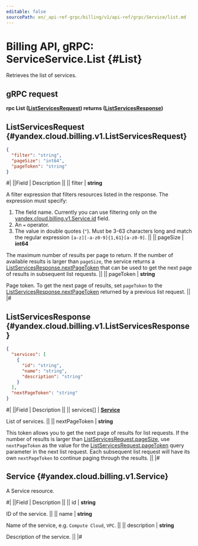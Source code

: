 ```yaml
---
editable: false
sourcePath: en/_api-ref-grpc/billing/v1/api-ref/grpc/Service/list.md
---
```


# Billing API, gRPC: ServiceService.List {#List}

Retrieves the list of services.

## gRPC request

**rpc List ([ListServicesRequest](#yandex.cloud.billing.v1.ListServicesRequest)) returns ([ListServicesResponse](#yandex.cloud.billing.v1.ListServicesResponse))**

## ListServicesRequest {#yandex.cloud.billing.v1.ListServicesRequest}

```json
{
  "filter": "string",
  "pageSize": "int64",
  "pageToken": "string"
}
```

#|
||Field | Description ||
|| filter | **string**

A filter expression that filters resources listed in the response.
The expression must specify:
1. The field name. Currently you can use filtering only on the [yandex.cloud.billing.v1.Service.id](#yandex.cloud.billing.v1.Service) field.
2. An `=` operator.
3. The value in double quotes (`"`). Must be 3-63 characters long and match the regular expression `[a-z][-a-z0-9]{1,61}[a-z0-9]`. ||
|| pageSize | **int64**

The maximum number of results per page to return. If the number of available
results is larger than `pageSize`,
the service returns a [ListServicesResponse.nextPageToken](#yandex.cloud.billing.v1.ListServicesResponse)
that can be used to get the next page of results in subsequent list requests. ||
|| pageToken | **string**

Page token. To get the next page of results,
set `pageToken` to the [ListServicesResponse.nextPageToken](#yandex.cloud.billing.v1.ListServicesResponse)
returned by a previous list request. ||
|#

## ListServicesResponse {#yandex.cloud.billing.v1.ListServicesResponse}

```json
{
  "services": [
    {
      "id": "string",
      "name": "string",
      "description": "string"
    }
  ],
  "nextPageToken": "string"
}
```

#|
||Field | Description ||
|| services[] | **[Service](#yandex.cloud.billing.v1.Service)**

List of services. ||
|| nextPageToken | **string**

This token allows you to get the next page of results for list requests. If the number of results
is larger than [ListServicesRequest.pageSize](#yandex.cloud.billing.v1.ListServicesRequest), use
`nextPageToken` as the value
for the [ListServicesRequest.pageToken](#yandex.cloud.billing.v1.ListServicesRequest) query parameter
in the next list request. Each subsequent list request will have its own
`nextPageToken` to continue paging through the results. ||
|#

## Service {#yandex.cloud.billing.v1.Service}

A Service resource.

#|
||Field | Description ||
|| id | **string**

ID of the service. ||
|| name | **string**

Name of the service, e.g. `Compute Cloud`, `VPC`. ||
|| description | **string**

Description of the service. ||
|#